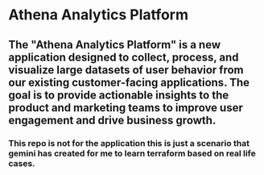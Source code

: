 # Athena Analytics Platform
## The "Athena Analytics Platform" is a new application designed to collect, process, and visualize large datasets of user behavior from our existing customer-facing applications. The goal is to provide actionable insights to the product and marketing teams to improve user engagement and drive business growth.
### This repo is not for the application this is just a scenario that gemini has created for me to learn terraform based on real life cases.
